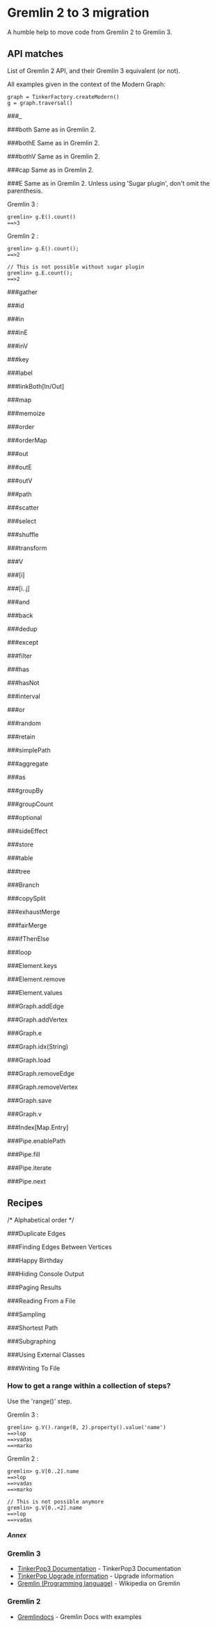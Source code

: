 # Gremlin 2 to 3 migration 

A humble help to move code from Gremlin 2 to Gremlin 3. 

## API matches
List of Gremlin 2 API, and their Gremlin 3 equivalent (or not).

All examples given in the context of the Modern Graph:
```
graph = TinkerFactory.createModern()
g = graph.traversal()
```

###_

###both
Same as in Gremlin 2.

###bothE
Same as in Gremlin 2.

###bothV
Same as in Gremlin 2.

###cap
Same as in Gremlin 2.

###E
Same as in Gremlin 2. Unless using 'Sugar plugin', don't omit the parenthesis.

Gremlin 3 :

```gremlin3
gremlin> g.E().count()
==>3
```

Gremlin 2 :

```gremlin2
gremlin> g.E().count();
==>2

// This is not possible without sugar plugin
gremlin> g.E.count();
==>2

```


###gather

###id

###in

###inE

###inV

###key

###label

###linkBoth[In/Out]

###map

###memoize

###order

###orderMap

###out

###outE

###outV

###path

###scatter

###select

###shuffle

###transform

###V

###[i]

###[i..j]

###and

###back

###dedup

###except

###filter

###has

###hasNot

###interval

###or

###random

###retain

###simplePath

###aggregate

###as

###groupBy

###groupCount

###optional

###sideEffect

###store

###table

###tree

###Branch

###copySplit

###exhaustMerge

###fairMerge

###ifThenElse

###loop

###Element.keys

###Element.remove

###Element.values

###Graph.addEdge

###Graph.addVertex

###Graph.e

###Graph.idx(String)

###Graph.load

###Graph.removeEdge

###Graph.removeVertex

###Graph.save

###Graph.v

###Index[Map.Entry]

###Pipe.enablePath

###Pipe.fill

###Pipe.iterate

###Pipe.next





## Recipes
/* Alphabetical order */


###Duplicate Edges

###Finding Edges Between Vertices

###Happy Birthday

###Hiding Console Output

###Paging Results

###Reading From a File

###Sampling

###Shortest Path

###Subgraphing

###Using External Classes

###Writing To File

### How to get a range within a collection of steps?

Use the 'range()' step.

Gremlin 3 :
```gremlin3
gremlin> g.V().range(0, 2).property().value('name')
==>lop
==>vadas
==>marko
```

Gremlin 2 :
```gremlin2
gremlin> g.V[0..2].name
==>lop
==>vadas
==>marko

// This is not possible anymore
gremlin> g.V[0..<2].name
==>lop
==>vadas

```


##### Annex

### Gremlin 3

* [TinkerPop3 Documentation](http://tinkerpop.apache.org/docs/3.1.1-incubating/reference/) - TinkerPop3 Documentation
* [TinkerPop Upgrade information](http://tinkerpop.apache.org/docs/3.1.1-incubating/upgrade/#_tinkerpop_3_1_1) - Upgrade information
* [Gremlin (Programming language)](https://en.wikipedia.org/wiki/Gremlin_(programming_language)) - Wikipedia on Gremlin



### Gremlin 2

* [Gremlindocs](http://gremlindocs.com/ ) - Gremlin Docs with examples
